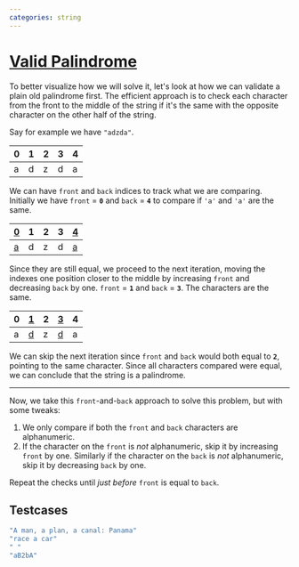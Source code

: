 ```yaml
---
categories: string
---
```


# [Valid Palindrome](https://leetcode.com/problems/valid-palindrome/)

To better visualize how we will solve it, let's look at how we can validate a plain old palindrome first. The efficient approach is to check each character from the front to the middle of the string if it's the same with the opposite character on the other half of the string.

Say for example we have `"adzda"`.


| 0 | 1 | 2 | 3 | 4 |
|---|---|---|---|---|
| a | d | z | d | a |

We can have `front` and `back` indices to track what we are comparing. Initially we have `front` = **`0`** and `back` = **`4`** to compare if `'a'` and `'a'` are the same.

| <ins>0</ins> | 1 | 2 | 3 | <ins>4</ins> |
|---|---|---|---|---|
| <ins>a</ins> | d | z | d | <ins>a</ins> |

Since they are still equal, we proceed to the next iteration, moving the indexes one position closer to the middle by increasing `front` and decreasing `back` by one. `front` = **`1`** and `back` = **`3`**. The characters are the same.

| 0 | <ins>1</ins> | 2 | <ins>3</ins> | 4 |
|---|---|---|---|---|
| a | <ins>d</ins> | z | <ins>d</ins> | a |

We can skip the next iteration since `front` and `back` would both equal to **`2`**, pointing to the same character. Since all characters compared were equal, we can conclude that the string is a palindrome.

---

Now, we take this `front`-and-`back` approach to solve this problem, but with some tweaks:

1. We only compare if both the `front` and `back` characters are alphanumeric.
2. If the character on the `front` is _not_ alphanumeric, skip it by increasing `front` by one. Similarly if the character on the `back` is _not_ alphanumeric, skip it by decreasing `back` by one.


Repeat the checks until _just before_ `front` is equal to `back`.





## Testcases

```java
"A man, a plan, a canal: Panama"
"race a car"
" "
"aB2bA"
```